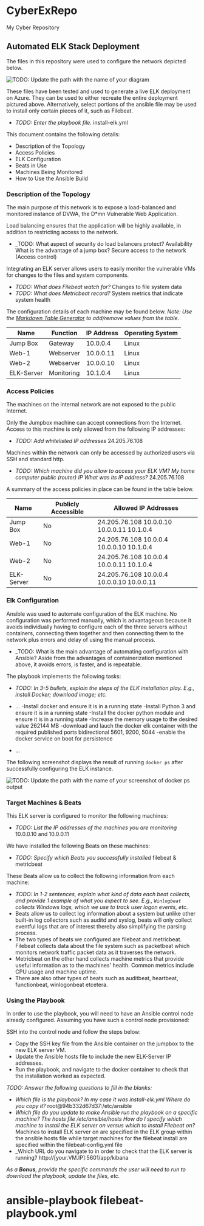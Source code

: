 # CyberExRepo
My Cyber Repository
## Automated ELK Stack Deployment

The files in this repository were used to configure the network depicted below.

![TODO: Update the path with the name of your diagram](Images/Norberts_Network_Diagram.png)

These files have been tested and used to generate a live ELK deployment on Azure. They can be used to either recreate the entire deployment pictured above. Alternatively, select portions of the ansible file may be used to install only certain pieces of it, such as Filebeat.

  - _TODO: Enter the playbook file._ install-elk.yml

This document contains the following details:
- Description of the Topology
- Access Policies
- ELK Configuration
- Beats in Use
- Machines Being Monitored
- How to Use the Ansible Build


### Description of the Topology

The main purpose of this network is to expose a load-balanced and monitored instance of DVWA, the D*mn Vulnerable Web Application.

Load balancing ensures that the application will be highly available, in addition to restricting access to the network.
- _TODO: What aspect of security do load balancers protect? Availability What is the advantage of a jump box? Secure access to the network (Access control)

Integrating an ELK server allows users to easily monitor the vulnerable VMs for changes to the files and system components.
- _TODO: What does Filebeat watch for?_ Changes to file system data
- _TODO: What does Metricbeat record?_  System metrics that indicate system health

The configuration details of each machine may be found below.
_Note: Use the [Markdown Table Generator](http://www.tablesgenerator.com/markdown_tables) to add/remove values from the table_.

| Name     | Function | IP Address | Operating System |
|----------|----------|------------|------------------|
| Jump Box | Gateway  | 10.0.0.4   | Linux            |
| Web-1    | Webserver| 10.0.0.11  | Linux            |
| Web-2    | Webserver| 10.0.0.10  | Linux            |
|ELK-Server|Monitoring| 10.1.0.4   | Linux            |

### Access Policies

The machines on the internal network are not exposed to the public Internet. 

Only the Jumpbox machine can accept connections from the Internet. Access to this machine is only allowed from the following IP addresses:
- _TODO: Add whitelisted IP addresses_  24.205.76.108

Machines within the network can only be accessed by authorized users via SSH and standard http.
- _TODO: Which machine did you allow to access your ELK VM? My home computer public (router) IP What was its IP address?_  24.205.76.108

A summary of the access policies in place can be found in the table below.

| Name     | Publicly Accessible | Allowed IP Addresses                      |
|----------|---------------------|-------------------------------------------|
| Jump Box |  No                 | 24.205.76.108 10.0.0.10 10.0.0.11 10.1.0.4|
|  Web-1   |  No                 | 24.205.76.108 10.0.0.4 10.0.0.10 10.1.0.4 |
|  Web-2   |  No                 | 24.205.76.108 10.0.0.4 10.0.0.11 10.1.0.4 |
|ELK-Server|  No                 | 24.205.76.108 10.0.0.4 10.0.0.10 10.0.0.11|

### Elk Configuration

Ansible was used to automate configuration of the ELK machine. No configuration was performed manually, which is advantageous because it avoids individually having to configure each of the three servers without containers, connecting them together and then connecting them to the network plus errors and delay of using the manual process.
- _TODO: What is the main advantage of automating configuration with Ansible? Aside from the advantages of containerization mentioned above, it avoids errors, is faster, and is repeatable.

The playbook implements the following tasks:
- _TODO: In 3-5 bullets, explain the steps of the ELK installation play. E.g., install Docker; download image; etc._
- ...
-Install docker and ensure it is in a running state
-Install Python 3 and ensure it is in a running state
-Install the docker python module and ensure it is in a running state
-Increase the memory usage to the desired value 262144 MB
-download and lauch the docker elk container with the required published ports bidirectional 5601, 9200, 5044
-enable the docker service on boot for persistence

- ...

The following screenshot displays the result of running `docker ps` after successfully configuring the ELK instance.
 
![TODO: Update the path with the name of your screenshot of docker ps output](Images/docker_ps_output.png)

### Target Machines & Beats
This ELK server is configured to monitor the following machines:
- _TODO: List the IP addresses of the machines you are monitoring_ 10.0.0.10 and 10.0.0.11

We have installed the following Beats on these machines:
- _TODO: Specify which Beats you successfully installed_ filebeat & metricbeat

These Beats allow us to collect the following information from each machine:
- _TODO: In 1-2 sentences, explain what kind of data each beat collects, and provide 1 example of what you expect to see. E.g., `Winlogbeat` collects Windows logs, which we use to track user logon events, etc._
- Beats allow us to collect log information about a system but unlike other built-in log collectors such as auditd and syslog, beats will only collect eventful logs that are of interest thereby also simplifying the parsing process. 
- The two types of beats we configured are filebeat and metricbeat.  Filebeat collects data about the file system such as packetbeat which monitors network traffic packet data as it traverses the network.
- Metricbeat on the other hand collects machine metrics that provide useful information as to the machines' health. Common metrics include CPU usage and machine uptime.
- There are also other types of beats such as auditbeat, heartbeat, functionbeat, winlogonbeat etcetera.
### Using the Playbook
In order to use the playbook, you will need to have an Ansible control node already configured. Assuming you have such a control node provisioned: 

SSH into the control node and follow the steps below:
- Copy the SSH key file from the Ansible container on the jumpbox to the new ELK server VM.
- Update the Ansible hosts file to include the new ELK-Server IP  addresses.
- Run the playbook, and navigate to the docker container to check that the installation worked as expected.

_TODO: Answer the following questions to fill in the blanks:_
- _Which file is the playbook? In my case it was install-elk.yml Where do you copy it?_ root@94b332d67d37:/etc/ansible
- _Which file do you update to make Ansible run the playbook on a specific machine? The hosts file /etc/ansible/hosts How do I specify which machine to install the ELK server on versus which to install Filebeat on?_ Machines to install ELK server on are specified in the ELK group within the ansible hosts file while target machines for the filebeat install are specified within the filebeat-config.yml file
- _Which URL do you navigate to in order to check that the ELK server is running? http://[your.VM.IP]:5601/app/kibana

_As a **Bonus**, provide the specific commands the user will need to run to download the playbook, update the files, etc._

# ansible-playbook filebeat-playbook.yml
